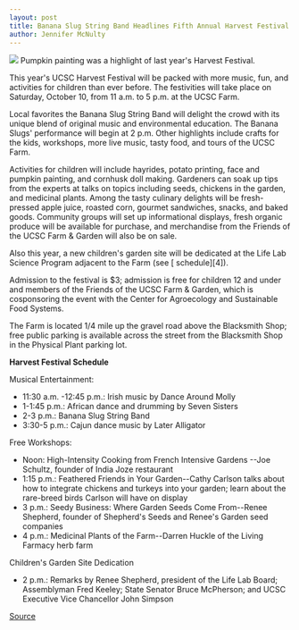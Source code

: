 ```yaml
---
layout: post
title: Banana Slug String Band Headlines Fifth Annual Harvest Festival
author: Jennifer McNulty
---
```


![][3] Pumpkin painting was a highlight of last year's Harvest Festival.

This year's UCSC Harvest Festival will be packed with more music, fun, and activities for children than ever before. The festivities will take place on Saturday, October 10, from 11 a.m. to 5 p.m. at the UCSC Farm.

Local favorites the Banana Slug String Band will delight the crowd with its unique blend of original music and environmental education. The Banana Slugs' performance will begin at 2 p.m. Other highlights include crafts for the kids, workshops, more live music, tasty food, and tours of the UCSC Farm.

Activities for children will include hayrides, potato printing, face and pumpkin painting, and cornhusk doll making. Gardeners can soak up tips from the experts at talks on topics including seeds, chickens in the garden, and medicinal plants. Among the tasty culinary delights will be fresh-pressed apple juice, roasted corn, gourmet sandwiches, snacks, and baked goods. Community groups will set up informational displays, fresh organic produce will be available for purchase, and merchandise from the Friends of the UCSC Farm & Garden will also be on sale.

Also this year, a new children's garden site will be dedicated at the Life Lab Science Program adjacent to the Farm (see [ schedule][4]).

Admission to the festival is $3; admission is free for children 12 and under and members of the Friends of the UCSC Farm & Garden, which is cosponsoring the event with the Center for Agroecology and Sustainable Food Systems.

The Farm is located 1/4 mile up the gravel road above the Blacksmith Shop; free public parking is available across the street from the Blacksmith Shop in the Physical Plant parking lot.

**Harvest Festival Schedule**

Musical Entertainment:
* 11:30 a.m. -12:45 p.m.: Irish music by Dance Around Molly
* 1-1:45 p.m.: African dance and drumming by Seven Sisters
* 2-3 p.m.: Banana Slug String Band
* 3:30-5 p.m.: Cajun dance music by Later Alligator

Free Workshops:
* Noon: High-Intensity Cooking from French Intensive Gardens --Joe Schultz, founder of India Joze restaurant
* 1:15 p.m.: Feathered Friends in Your Garden--Cathy Carlson talks about how to integrate chickens and turkeys into your garden; learn about the rare-breed birds Carlson will have on display
* 3 p.m.: Seedy Business: Where Garden Seeds Come From--Renee Shepherd, founder of Shepherd's Seeds and Renee's Garden seed companies
* 4 p.m.: Medicinal Plants of the Farm--Darren Huckle of the Living Farmacy herb farm

Children's Garden Site Dedication
* 2 p.m.: Remarks by Renee Shepherd, president of the Life Lab Board; Assemblyman Fred Keeley; State Senator Bruce McPherson; and UCSC Executive Vice Chancellor John Simpson

[3]: http://www1.ucsc.edu/oncampus/currents/98-99/art/harvest.98-10-05.jpg

[Source](http://www1.ucsc.edu/oncampus/currents/98-99/10-05/harvest.htm "Permalink to Harvest Festival: 10-05-98")
